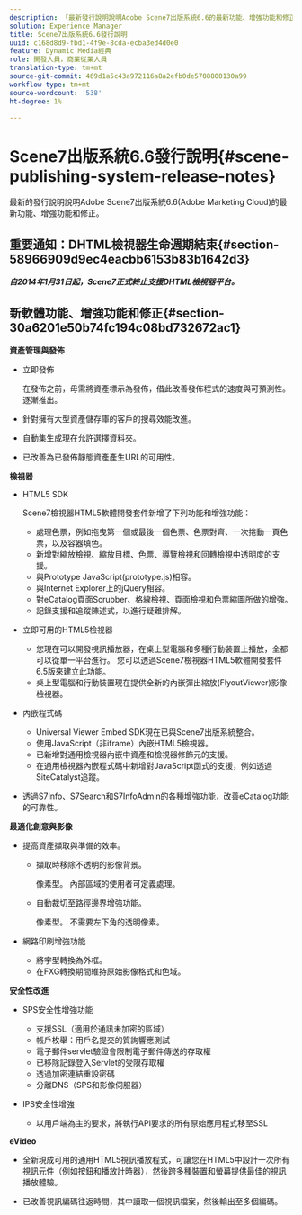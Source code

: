 ```yaml
---
description: 「最新發行說明說明Adobe Scene7出版系統6.6的最新功能、增強功能和修正，這是Adobe Marketing CloudAdobe Experience Manager解決方案的一部分。」
solution: Experience Manager
title: Scene7出版系統6.6發行說明
uuid: c168d8d9-fbd1-4f9e-8cda-ecba3ed4d0e0
feature: Dynamic Media經典
role: 開發人員，商業從業人員
translation-type: tm+mt
source-git-commit: 469d1a5c43a972116a8a2efb0de5708800130a99
workflow-type: tm+mt
source-wordcount: '538'
ht-degree: 1%

---
```



# Scene7出版系統6.6發行說明{#scene-publishing-system-release-notes}

最新的發行說明說明Adobe Scene7出版系統6.6(Adobe Marketing Cloud)的最新功能、增強功能和修正。

## 重要通知：DHTML檢視器生命週期結束{#section-58966909d9ec4eacbb6153b83b1642d3}

***自2014年1月31日起，Scene7正式終止支援DHTML檢視器平台。***

## 新軟體功能、增強功能和修正{#section-30a6201e50b74fc194c08bd732672ac1}

**資產管理與發佈**

* 立即發佈

   在發佈之前，毋需將資產標示為發佈，借此改善發佈程式的速度與可預測性。 逐漸推出。

* 針對擁有大型資產儲存庫的客戶的搜尋效能改進。
* 自動集生成現在允許選擇資料夾。
* 已改善為已發佈靜態資產產生URL的可用性。

**檢視器**

* HTML5 SDK

   Scene7檢視器HTML5軟體開發套件新增了下列功能和增強功能：

   * 處理色票，例如拖曳第一個或最後一個色票、色票對齊、一次捲動一頁色票，以及容器填色。
   * 新增對縮放檢視、縮放目標、色票、導覽檢視和回轉檢視中透明度的支援。
   * 與Prototype JavaScript(prototype.js)相容。
   * 與Internet Explorer上的jQuery相容。
   * 對eCatalog頁面Scrubber、格線檢視、頁面檢視和色票縮圖所做的增強。
   * 記錄支援和追蹤陳述式，以進行疑難排解。

* 立即可用的HTML5檢視器

   * 您現在可以開發視訊播放器，在桌上型電腦和多種行動裝置上播放，全都可以從單一平台進行。 您可以透過Scene7檢視器HTML5軟體開發套件6.5版來建立此功能。
   * 桌上型電腦和行動裝置現在提供全新的內嵌彈出縮放(FlyoutViewer)影像檢視器。

* 內嵌程式碼

   * Universal Viewer Embed SDK現在已與Scene7出版系統整合。
   * 使用JavaScript（非iframe）內嵌HTML5檢視器。
   * 已新增對通用檢視器內嵌中資產和檢視器修飾元的支援。
   * 在通用檢視器內嵌程式碼中新增對JavaScript函式的支援，例如透過SiteCatalyst追蹤。

* 透過S7Info、S7Search和S7InfoAdmin的各種增強功能，改善eCatalog功能的可靠性。

**最適化創意與影像**

* 提高資產擷取與準備的效率。

   * 擷取時移除不透明的影像背景。

      像素型。 內部區域的使用者可定義處理。
   * 自動裁切至路徑邊界增強功能。

      像素型。 不需要左下角的透明像素。

* 網路印刷增強功能

   * 將字型轉換為外框。
   * 在FXG轉換期間維持原始影像格式和色域。

**安全性改進**

* SPS安全性增強功能

   * 支援SSL（適用於通訊未加密的區域）
   * 帳戶枚舉：用戶名提交的質詢響應測試
   * 電子郵件servlet驗證會限制電子郵件傳送的存取權
   * 已移除記錄登入Servlet的受限存取權
   * 透過加密連結重設密碼
   * 分離DNS（SPS和影像伺服器）

* IPS安全性增強

   * 以用戶端為主的要求，將執行API要求的所有原始應用程式移至SSL

**eVideo**

* 全新現成可用的通用HTML5視訊播放程式，可讓您在HTML5中設計一次所有視訊元件（例如按鈕和播放計時器），然後跨多種裝置和螢幕提供最佳的視訊播放體驗。

<!--   See [About using HTML5 video](http://help.adobe.com/en_US/scene7/using/WS98ca2e6790647c064dcc4e2c1399dadca0f-8000.html). -->

* 已改善視訊編碼往返時間，其中讀取一個視訊檔案，然後輸出至多個編碼。

